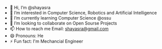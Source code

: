 - 👋 Hi, I’m @shayasra
- 👀 I’m interested in Computer Science, Robotics and Artificial Intelligence
- 🌱 I’m currently learning Computer Science @ossu
- 💞️ I’m looking to collaborate on Open Sourse Projects
- 📫 How to reach me Email: shayasra@gmail.com
- 😄 Pronouns: He
- ⚡ Fun fact: I'm Mechancial Engineer

<!---
shayasra/shayasra is a ✨ special ✨ repository because its `README.md` (this file) appears on your GitHub profile.
You can click the Preview link to take a look at your changes.
--->
